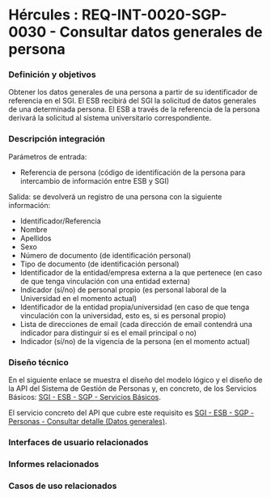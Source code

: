 # Hércules : REQ\-INT\-0020\-SGP\-0030 \- Consultar datos generales de persona







### Definición y objetivos

Obtener los datos generales de una persona a partir de su identificador de referencia en el SGI. El ESB recibirá del SGI la solicitud de datos generales de una determinada persona. El ESB a través de la referencia de la persona derivará la solicitud al sistema universitario correspondiente.

  








### Descripción integración

Parámetros de entrada:

* Referencia de persona (código de identificación de la persona para intercambio de información entre ESB y SGI)

Salida: se devolverá un registro de una persona con la siguiente información:

* Identificador/Referencia
* Nombre
* Apellidos
* Sexo
* Número de documento (de identificación personal)
* Tipo de documento (de identificación personal)
* Identificador de la entidad/empresa externa a la que pertenece (en caso de que tenga vinculación con una entidad externa)
* Indicador (sí/no) de personal propio (es personal laboral de la Universidad en el momento actual)
* Identificador de la entidad propia/universidad (en caso de que tenga vinculación con la universidad, esto es, si es personal propio)
* Lista de direcciones de email (cada dirección de email contendrá una indicador para distinguir si es el email principal o no)
* Indicador (sí/no) de la vigencia de la persona (en el momento actual)

### Diseño técnico

En el siguiente enlace se muestra el diseño del modelo lógico y el diseño de la API del Sistema de Gestión de Personas y, en concreto, de los Servicios Básicos: [SGI \- ESB \- SGP \- Servicios Básicos](/hercules/sgi-sistema-de-gestion-de-investigacion/diseno/componentes/sgi-esb/sgi-esb-sgp/sgi-esb-sgp-servicios-basicos/index.md "/hercules/sgi-sistema-de-gestion-de-investigacion/diseno/componentes/sgi-esb/sgi-esb-sgp/sgi-esb-sgp-servicios-basicos/index.md").

El servicio concreto del API que cubre este requisito es [SGI \- ESB \- SGP \- Personas \- Consultar detalle (Datos generales)](/hercules/sgi-sistema-de-gestion-de-investigacion/diseno/componentes/sgi-esb/sgi-esb-sgp/sgi-esb-sgp-servicios-basicos/sgi-esb-sgp-personas-consultar-detalle-datos-generales.md "/hercules/sgi-sistema-de-gestion-de-investigacion/diseno/componentes/sgi-esb/sgi-esb-sgp/sgi-esb-sgp-servicios-basicos/sgi-esb-sgp-personas-consultar-detalle-datos-generales.md").

  








### Interfaces de usuario relacionados







### Informes relacionados







### Casos de uso relacionados









